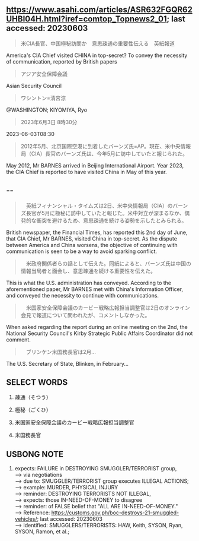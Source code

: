 ## https://www.asahi.com/articles/ASR632FGQR62UHBI04H.html?iref=comtop_Topnews2_01; last accessed: 20230603

> 米CIA長官、中国極秘訪問か　意思疎通の重要性伝える　英紙報道

America's CIA Chief visited CHINA in top-secret? To convey the necessity of communication, reported by British papers

> アジア安全保障会議

Asian Security Council 

> ワシントン=清宮涼

@WASHINGTON; KIYOMIYA, Ryo

> 2023年6月3日 8時30分

2023-06-03T08:30

> 2012年5月、北京国際空港に到着したバーンズ氏=AP。現在、米中央情報局（CIA）長官のバーンズ氏は、今年5月に訪中していたと報じられた。

May 2012, Mr BARNES arrived in Beijing International Airport. Year 2023, the CIA Chief is reported to have visited China in May of this year.

## --

>　英紙フィナンシャル・タイムズは2日、米中央情報局（CIA）のバーンズ長官が5月に極秘に訪中していたと報じた。米中対立が深まるなか、偶発的な衝突を避けるため、意思疎通を続ける姿勢を示したとみられる。

British newspaper, the Financial Times, has reported this 2nd day of June, that CIA Chief, Mr BARNES, visited China in top-secret. As the dispute between America and China worsens, the objective of continuing with communication is seen to be a way to avoid sparking conflict.

>　米政府関係者らの話として伝えた。同紙によると、バーンズ氏は中国の情報当局者と面会し、意思疎通を続ける重要性を伝えた。

This is what the U.S. administration has conveyed. According to the aforementioned paper, Mr BARNES met with China's Information Officer, and conveyed the necessity to continue with communications.

>　米国家安全保障会議のカービー戦略広報担当調整官は2日のオンライン会見で報道について問われたが、コメントしなかった。

When asked regarding the report during an online meeting on the 2nd, the National Security Council's Kirby Strategic Public Affairs Coordinator did not comment.

>　ブリンケン米国務長官は2月…

The U.S. Secretary of State, Blinken, in February...

## SELECT WORDS

1) 疎通（そつう）

2) 極秘（ごくひ）

3) 米国家安全保障会議のカービー戦略広報担当調整官

4) 米国務長官

## USBONG NOTE

1) expects: FAILURE in DESTROYING SMUGGLER/TERRORIST group,<br/> 
--> via negotiations<br/> 
--> due to: SMUGGLER/TERRORIST group executes ILLEGAL ACTIONS;<br/> 
--> example: MURDER, PHYSICAL INJURY<br/> 
--> reminder: DESTROYING TERRORISTS NOT ILLEGAL,<br/> 
--> expects: those IN-NEED-OF-MONEY to disagree<br/>
--> reminder: of FALSE belief that "ALL ARE IN-NEED-OF-MONEY."<br/>
--> Reference: https://customs.gov.ph/boc-destroys-21-smuggled-vehicles/; last accessed: 20230603<br/>
--> identified: SMUGGLERS/TERRORISTS: HAW, Keith, SYSON, Ryan, SYSON, Ramon, et al.;
